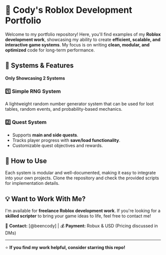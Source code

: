 # 🚀 Cody's Roblox Development Portfolio

Welcome to my portfolio repository! Here, you'll find examples of my **Roblox development work**, showcasing my ability to create **efficient, scalable, and interactive game systems**. My focus is on writing **clean, modular, and optimized** code for long-term performance.

## 🔧 **Systems & Features**
#### Only Showcasing 2 Systems

### 1️⃣ **Simple RNG System**
A lightweight random number generator system that can be used for loot tables, random events, and probability-based mechanics.

### 2️⃣ **Quest System**
- Supports **main and side quests**.
- Tracks player progress with **save/load functionality**.
- Customizable quest objectives and rewards.

## 📜 **How to Use**
Each system is modular and well-documented, making it easy to integrate into your own projects. Clone the repository and check the provided scripts for implementation details.

## 💡 **Want to Work With Me?**
I'm available for **freelance Roblox development work**. If you're looking for a **skilled scripter** to bring your game ideas to life, feel free to contact me!

📩 **Contact:** [@beencody] | 💰 **Payment:** Robux & USD (Pricing discussed in DMs)

---

⭐ **If you find my work helpful, consider starring this repo!**
